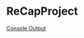 # ReCapProject


[Console Output](https://github.com/sevgikocakk/ReCapProject/tree/master/İmg/consoleOutput.jpg)
